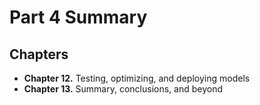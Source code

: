 # Part 4 Summary

## Chapters

- **Chapter 12.** Testing, optimizing, and deploying models
- **Chapter 13.** Summary, conclusions, and beyond

<!-- # Related
- [[_part-3-adv-dl-ts-js]] -->


